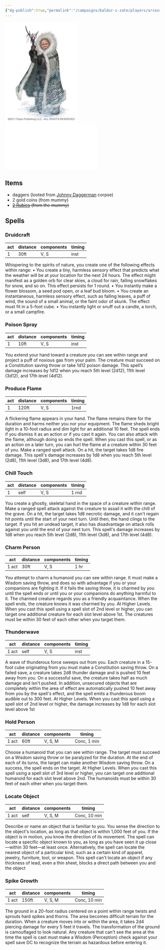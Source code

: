 ```yaml
---
{"dg-publish":true,"permalink":"/campaigns/baldur-s-zate/players/arceus/"}
---
```


![arceus|300](/img/user/attachments/arceus.png)
![Arceus-Lv3-character](attachments/Arceus-Lv3-character.pdf)

## Items
- daggers (looted from [Johnny Daggerman](Campaigns/Baldur's%20Zate/Players/Johnny%20Daggerman.md) corpse)
- 2 gold coins (from mummy)
- ~~[2 Rubies](Campaigns/Baldur's%20Zate/items/2%20Rubies.md)  (from the mummy)~~

## Spells

### Druidcraft
| act | distance | components | timing |
| --- | -------- | ---------- | ------ |
| 1   | 30ft     | V, S       | inst   |

Whispering to the spirits of nature, you create one of the following effects within range: • You create a tiny, harmless sensory effect that predicts what the weather will be at your location for the next 24 hours. The effect might manifest as a golden orb for clear skies, a cloud for rain, falling snowflakes for snow, and so on. This effect persists for 1 round. • You instantly make a flower blossom, a seed pod open, or a leaf bud bloom. • You create an instantaneous, harmless sensory effect, such as falling leaves, a puff of wind, the sound of a small animal, or the faint odor of skunk. The effect must fit in a 5-foot cube. • You instantly light or snuff out a candle, a torch, or a small campfire.

### Poison Spray
| act | distance | components | timing |
| --- | -------- | ---------- | ------ |
| 1   | 10ft     | V, S       | inst   |

You extend your hand toward a creature you can see within range and project a puff of noxious gas from your palm. The creature must succeed on a Constitution saving throw or take 1d12 poison damage. This spell’s damage increases by 1d12 when you reach 5th level (2d12), 11th level (3d12), and 17th level (4d12).

### Produce Flame
| act | distance | components | timing |
| --- | -------- | ---------- | ------ |
| 1   | 120ft    | V, S       | 1rnd  |

A flickering flame appears in your hand. The flame remains there for the duration and harms neither you nor your equipment. The flame sheds bright light in a 10-foot radius and dim light for an additional 10 feet. The spell ends if you dismiss it as an action or if you cast it again. You can also attack with the flame, although doing so ends the spell. When you cast this spell, or as an action on a later turn, you can hurl the flame at a creature within 30 feet of you. Make a ranged spell attack. On a hit, the target takes 1d8 fire damage. This spell's damage increases by 1d8 when you reach 5th level (2d8), 11th level (3d8), and 17th level (4d8).

### Chill Touch
| act | distance | components | timing |
| --- | -------- | ---------- | ------ |
| 1   | self     | V, S       | 1 rnd   |

You create a ghostly, skeletal hand in the space of a creature within range. Make a ranged spell attack against the creature to assail it with the chill of the grave. On a hit, the target takes 1d8 necrotic damage, and it can't regain hit points until the start of your next turn. Until then, the hand clings to the target. If you hit an undead target, it also has disadvantage on attack rolls against you until the end of your next turn. This spell's damage increases by 1d8 when you reach 5th level (2d8), 11th level (3d8), and 17th level (4d8).

### Charm Person
| act | distance | components | timing |
| --- | -------- | ---------- | ------ |
| 1 act   | 30ft     | V, S       | 1 hr  |

You attempt to charm a humanoid you can see within range. It must make a Wisdom saving throw, and does so with advantage if you or your companions are fighting it. If it fails the saving throw, it is charmed by you until the spell ends or until you or your companions do anything harmful to it. The charmed creature regards you as a friendly acquaintance. When the spell ends, the creature knows it was charmed by you. At Higher Levels. When you cast this spell using a spell slot of 2nd level or higher, you can target one additional creature for each slot level above 1st. The creatures must be within 30 feet of each other when you target them.

### Thunderwave
| act | distance | components | timing |
| --- | -------- | ---------- | ------ |
| 1 act   | self     | V, S       | inst  |

A wave of thunderous force sweeps out from you. Each creature in a 15-foot cube originating from you must make a Constitution saving throw. On a failed save, a creature takes 2d8 thunder damage and is pushed 10 feet away from you. On a successful save, the creature takes half as much damage and isn't pushed. In addition, unsecured objects that are completely within the area of effect are automatically pushed 10 feet away from you by the spell's effect, and the spell emits a thunderous boom audible out to 300 feet. At Higher Levels. When you cast this spell using a spell slot of 2nd level or higher, the damage increases by 1d8 for each slot level above 1st

### Hold Person
| act   | distance | components | timing |
| ----- | -------- | ---------- | ------ |
| 1 act | 60ft     | V, S, M    | Conc, 1 min   |

Choose a humanoid that you can see within range. The target must succeed on a Wisdom saving throw or be paralyzed for the duration. At the end of each of its turns, the target can make another Wisdom saving throw. On a success, the spell ends on the target. At Higher Levels. When you cast this spell using a spell slot of 3rd level or higher, you can target one additional humanoid for each slot level above 2nd. The humanoids must be within 30 feet of each other when you target them.

### Locate Object
| act   | distance | components | timing      |
| ----- | -------- | ---------- | ----------- |
| 1 act | self     | V, S, M    | Conc, 10 min |

Describe or name an object that is familiar to you. You sense the direction to the object's location, as long as that object is within 1,000 feet of you. If the object is in motion, you know the direction of its movement. The spell can locate a specific object known to you, as long as you have seen it up close—within 30 feet—at least once. Alternatively, the spell can locate the nearest object of a particular kind, such as a certain kind of apparel, jewelry, furniture, tool, or weapon. This spell can't locate an object if any thickness of lead, even a thin sheet, blocks a direct path between you and the object

### Spike Growth
| act   | distance | components | timing       |
| ----- | -------- | ---------- | ------------ |
| 1 act | 150ft    | V, S, M    | Conc, 10 min |


The ground in a 20-foot radius centered on a point within range twists and sprouts hard spikes and thorns. The area becomes difficult terrain for the duration. When a creature moves into or within the area, it takes 2d4 piercing damage for every 5 feet it travels. The transformation of the ground is camouflaged to look natural. Any creature that can't see the area at the time the spell is cast must make a Wisdom (Perception) check against your spell save DC to recognize the terrain as hazardous before entering it.